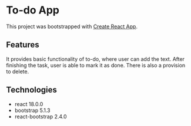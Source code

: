 
# To-do App

This project was bootstrapped with [Create React App](https://github.com/facebook/create-react-app).

## Features

It provides basic functionality of to-do, where user can add the text. After finishing the task, user is able to mark it as done. There is also a provision to delete.

## Technologies

* react 18.0.0
* bootstrap 5.1.3
* react-bootstrap 2.4.0



